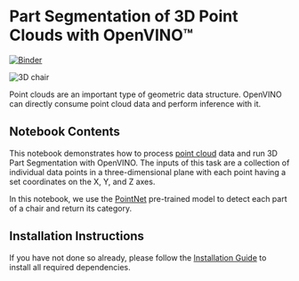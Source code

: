 # Part Segmentation of 3D Point Clouds with OpenVINO™ 

[![Binder](https://mybinder.org/badge_logo.svg)](https://mybinder.org/v2/gh/openvinotoolkit/openvino_notebooks/HEAD?labpath=notebooks%2F224-3D-segmentation-point-clouds%2F224-3D-segmentation-point-clouds.ipynb)

![3D chair](https://user-images.githubusercontent.com/91237924/185752178-3882902c-907b-4614-b0e6-ea1de08bf3ef.png)

Point clouds are an important type of geometric data structure. OpenVINO can directly consume point cloud data and perform inference with it.

## Notebook Contents

This notebook demonstrates how to process [point cloud](https://en.wikipedia.org/wiki/Point_cloud) data and run 3D Part Segmentation with OpenVINO. The inputs of this task are a collection of individual data points in a three-dimensional plane with each point having a set coordinates on the X, Y, and Z axes.

In this notebook, we use the [PointNet](https://arxiv.org/abs/1612.00593) pre-trained model to detect each part of a chair and return its category.


## Installation Instructions

If you have not done so already, please follow the [Installation Guide](../../README.md) to install all required dependencies.

